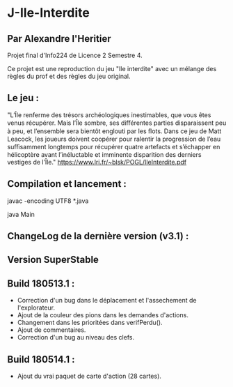 # J-Ile-Interdite
## Par Alexandre l'Heritier
Projet final d'Info224 de Licence 2 Semestre 4.

Ce projet est une reproduction du jeu "Ile interdite" avec un mélange des règles du prof et des règles du jeu original.

## Le jeu :
"L’Île renferme des trésors archéologiques inestimables, que vous êtes venus récupérer. Mais l’Île sombre, ses diﬀérentes parties disparaissent peu à peu, et l’ensemble sera bientôt englouti par les ﬂots. Dans ce jeu de Matt Leacock, les joueurs doivent coopérer pour ralentir la progression de l’eau suﬃsamment longtemps pour récupérer quatre artefacts et s’échapper en hélicoptère avant l’inéluctable et imminente disparition des derniers vestiges de l’Île."
https://www.lri.fr/~blsk/POGL/IleInterdite.pdf

## Compilation et lancement :
javac -encoding UTF8 *.java

java Main

## ChangeLog de la dernière version (v3.1) : 
## Version SuperStable
## Build 180513.1 :
- Correction d'un bug dans le déplacement et l'assechement de l'explorateur.
- Ajout de la couleur des pions dans les demandes d'actions.
- Changement dans les prioritées dans verifPerdu().
- Ajout de commentaires.
- Correction d'un bug au niveau des clefs.

## Build 180514.1 :
- Ajout du vrai paquet de carte d'action (28 cartes).
